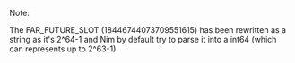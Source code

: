 Note:

The FAR_FUTURE_SLOT (18446744073709551615) has been rewritten as a string
as it's 2^64-1 and Nim by default try to parse it into a int64 (which can represents up to 2^63-1)